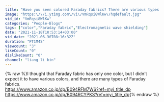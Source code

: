 ```yaml
---
title: "Have you seen colored Faraday fabrics? There are various types of Faraday fabrics"
image: "https:\/\/i.ytimg.com\/vi\/VmRqsi8WlKw\/hqdefault.jpg"
vid_id: "VmRqsi8WlKw"
categories: "People-Blogs"
tags: ["color","Faraday fabric","Electromagnetic wave shielding"]
date: "2021-11-18T10:53:14+03:00"
vid_date: "2021-06-30T08:16:32Z"
duration: "PT1M4S"
viewcount: "3"
likeCount: "0"
dislikeCount: "0"
channel: "liang li bin"
---
```

{% raw %}I thought that Faraday fabric has only one color, but I didn't expect it to have various colors, and there are many types of Faraday fabrics.<br /><a rel="nofollow" target="blank" href="https://www.amazon.co.jp/dp/B094RFM7W6?ref=myi_title_dp">https://www.amazon.co.jp/dp/B094RFM7W6?ref=myi_title_dp</a><br /><a rel="nofollow" target="blank" href="https://www.amazon.co.jp/dp/B094RCYPKS?ref=myi_title_dp">https://www.amazon.co.jp/dp/B094RCYPKS?ref=myi_title_dp</a>{% endraw %}
